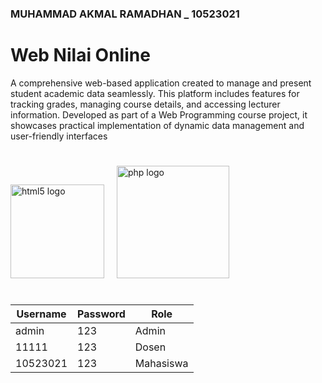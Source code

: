 ### MUHAMMAD AKMAL RAMADHAN _ 10523021
# Web Nilai Online 
A comprehensive web-based application created to manage and present student academic data seamlessly. This platform includes features for tracking grades, managing course details, and accessing lecturer information. Developed as part of a Web Programming course project, it showcases practical implementation of dynamic data management and user-friendly interfaces

#
<div align="left">
  <img src="https://cdn.jsdelivr.net/gh/devicons/devicon/icons/html5/html5-original.svg" height="150" alt="html5 logo"  />
  <img width="12" />
  <img src="https://cdn.jsdelivr.net/gh/devicons/devicon/icons/php/php-original.svg" height="180" alt="php logo"  />
  <img width="12" />
</div>  

#
| Username  | Password | Role | 
| ------------- | ------------- | ------------- |
| admin  | 123  | Admin  |
| 11111  | 123  | Dosen  |
| 10523021  | 123  | Mahasiswa  |

